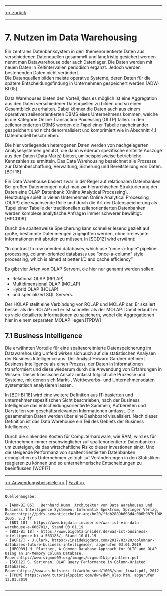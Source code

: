***

[<< zurück](02_toc.md)

***

# 7. Nutzen im Data Warehousing
Ein zentrales Datenbanksystem in dem themenorientierte Daten aus verschiedenen Datenquellen gesammelt und langfristig gesichert werden nennt man Datawarehouse oder auch Datenlager. Die Daten werden mit neuen Daten in Zeitintervallen periodisch ergänzt. Jedoch werden bestehenden Daten nicht verändert.  
Die Datenquellen bilden meiste operative Systeme, deren Daten für die spätere Entscheidungsfindung in Unternehmen gespeichert werden.[ADW-BI 05]

Data Warehouses bieten den Vorteil, dass es möglich ist eine Aggregation aus den Daten verschiedener Datenquellen zu bilden und so einen Gesamtblick zu erhalten. Dabei können die Daten auch aus einem operativen zeilenorientierten DBMS eines Unternehmens kommen, welche in die Kategorie Online Transaction Processing (OLTP) fallen. In den zeilenorientierten DBMS werden die Tupel einer Tabelle nacheinander gespeichert und nicht denormalisiert und komprimiert wie in Abschnitt 4.1 Datenmodell beschrieben.

Die hier vorliegenden heterogenen Daten werden von nachgelagerten Analysesystemen genutzt, die dann wiederum spezifische erstellte Auszüge aus den Daten (Data Marts) bieten, um beispielsweise betriebliche Kennzahlen zu ermitteln. Das Data Warehousing bezeichnet alle Prozesse zur Datenbeschaffung, Verwaltung, Sicherung und Bereitstellung von Daten.[BDI 18] 
 
Ein Data Warehouse basiert zwar in der Regel auf relationalen Datenbanken. Bei großen Datenmengen nutzt man zur hierarchischen Strukturierung der Daten eine OLAP-Datenbank (Online Analytical Processing).  
Heutzutage spielt in vielen Unternehmen Online Analytical Processing (OLAP) eine wachsende Rolle und durch die Art der Datenspeicherung als Tupel einer Tabelle der traditionellen zeilenorientierten Datenbanken werden komplexe analytische Anfragen immer schwerer bewältigt.[HPCD09]

Durch die spaltenweise Speicherung kann schneller lesend gezielt auf große, bestimmte Datenmengen zugegriffen werden, ohne irrelevante Informationen mit abrufen zu müssen. In [SCD12] wird erwähnt:

“In contrast to row oriented databases, which use “once-a-tuple” pipeline processing, column-oriented databases use “once-a-column” style processing, which is aimed at better I/O and cache efficiency” 

Es gibt vier Arten von OLAP Servern, die hier nur genannt werden sollen: 
- Relational OLAP (RPLAP)
- Multidimensional OLAP (MOLAP)
- Hybrid OLAP (HOLAP)
- und specialized SQL Servers.

Der HOLAP stellt eine Verbindung von ROLAP und MOLAP dar. Er skaliert besser als der ROLAP und er ist schneller als der MOLAP. Damit erlaubt er es viele detailierte Informationen zu speichern, wobei die Aggregationen hier in einem separaten MOLAP liegen.[TPDW]


## 7.1 Business Intelligence
Die erwähnten Vorteile für eine spaltenoreitnierte Datenspeicherung im Datawarehousing Umfeld wirken sich auch auf die statistischen Analysen der Business Intelligence aus.
Der Analyst Howard Gardner definiert Business Intelligence als einen Prozess, der Daten in Informationen transformiert und diese wiederum durch die Anwendung von Erfahrungen in Wissen. Dieser klassische Ansatz umfasst folglich alle Prozesse und Systeme, mit denen sich Markt-, Wettbewerbs- und Unternehmensdaten systematisch analysieren lassen.

In [BDI-BI 18] wird eine weitere Definition aus IT-basierten und unternehmensspezifischen Sicht beschrieben, nach der Business Intelligence das entscheidungsorientierte Sammeln, Aufbereiten und Darstellen von geschäftsrelevanten Informationen umfasst. Die gesammelten Daten werden über eine Dashboard visualisiert. Nach dieser Definition ist das Data Warehouse ein Teil des Gebiets der Business Intelligence.

Durch die sinkenden Kosten für Computerhardware, wie RAM, wird es für Unternehmen immer erschwinglicher auf spaltenorientierte Datenbanken um zusteigen, da das wirtschaftliche Risiko dieser Investionen sinkt. Und die steigende Performanz von spaltenorientierten Datenbanken ermöglichen es Unternehmen zeitnah auf Veränderungen in den Statistiken reagieren zu können und so unternehmerische Entscheidungen zu beeinflussen.[WCF17] 




***

[<< Anwendungsbeispiele >>](08_use_cases.md) | [Fazit >>](10_fazit.md)

***

```
Quellenangabe:

- [ADW-BI 05]	Bernhard Humm. Architektur von Data Warehouses und Business Intelligence Systemen, Informatik Spektrum, Springer Verlag, Paper:https://pdfs.semanticscholar.org/be20/ffdb2889b608d4c086b087bf989709adea03.pdf, 2005, S.3 ff.
- [BDI 18] - https://www.bigdata-insider.de/was-ist-ein-data-warehouse-a-606701/, Stand 03.01.19
- [BDI-BI 18] - https://www.bigdata-insider.de/was-ist-business-intelligence-bi-a-563185/, Stand 10.01.19
- [WCF17] - J.Clark, https://insidebigdata.com/2017/03/20/columnar-databases-future-business-intelligence/, abgerufen 03.01.2019
- [HPCD09] H. Plattner, A Common Database Approach for OLTP and OLAP Using an In-Memory Column Database, Paper:http://www.sigmod09.org/images/sigmod1ktp-plattner.pdf
- [SCD12] S. Sorjonen, OLAP Query Performance in Column-Orieted Databases, Paper:https://www.cs.helsinki.fi/webfm_send/1003/sami_final.pdf, 2012
- [TPDW] https://www.tutorialspoint.com/dwh/dwh_olap.htm, abgerufen 13.01.2019
  

```
***